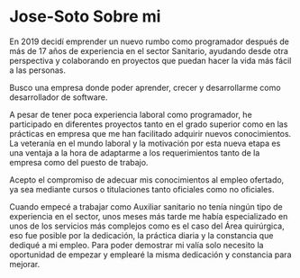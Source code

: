 # Jose-Soto Sobre mi

En 2019 decidí emprender un nuevo rumbo como programador después de más de 17 años de experiencia en el sector Sanitario, ayudando desde otra perspectiva y colaborando en proyectos que puedan hacer la vida más fácil a las personas.

Busco una empresa donde poder aprender, crecer y desarrollarme como desarrollador de software.

A pesar de tener poca experiencia laboral como programador, he participado en diferentes proyectos tanto en el grado superior como en las prácticas en empresa que me han facilitado adquirir nuevos conocimientos.
La veteranía en el mundo laboral y la motivación por esta nueva etapa es una ventaja a la hora de adaptarme a los requerimientos tanto de la empresa como del puesto de trabajo.

Acepto el compromiso de adecuar mis conocimientos al empleo ofertado, ya sea mediante cursos o titulaciones tanto oficiales como no oficiales.

Cuando empecé a trabajar como Auxiliar sanitario no tenía ningún tipo de experiencia en el sector, unos meses más tarde me había especializado en unos de los servicios más complejos como es el caso del Área quirúrgica, eso fue posible por la dedicación, la práctica diaria y la constancia que dediqué a mi empleo.
Para poder demostrar mi valía solo necesito la oportunidad de empezar y emplearé la misma dedicación y constancia para mejorar.
